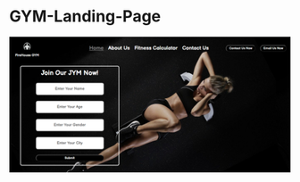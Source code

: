 # GYM-Landing-Page

![](https://github.com/rahulgolani/GYM-Landing-Page/blob/master/Final%20Page/final_page.png)
